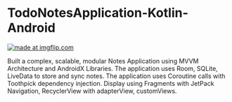 # TodoNotesApplication-Kotlin-Android


<a href="https://imgflip.com/gif/3mnp0s"><img src="https://imgflip.com/gif/3uzqv2" title="made at imgflip.com"/></a>


Built a complex, scalable, modular Notes Application using MVVM Architecture and AndroidX Libraries. The application uses Room, SQLite, LiveData to store and sync notes. The application uses Coroutine calls with Toothpick dependency injection. Display using Fragments with JetPack Navigation, RecyclerView with adapterView, customViews.
